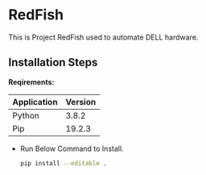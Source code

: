 # RedFish

This is Project RedFish used to automate DELL hardware. 

## Installation Steps

**Reqirements:** 

| Application  | Version |
| ------------- | ------------- |
| Python  | 3.8.2 |
| Pip | 19.2.3 |

* Run Below Command to Install.

    ```bash
    pip install --editable .
    ```
